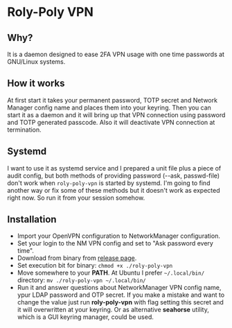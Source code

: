 # Roly-Poly VPN
## Why?
It is a daemon designed to ease 2FA VPN usage with one time passwords at GNU/Linux systems.

## How it works
At first start it takes your permanent password, TOTP secret and Network Manager config name and places them into your keyring.
Then you can start it as a daemon and it will bring up that VPN connection using password and TOTP generated passcode. Also it will deactivate VPN connection at termination.

## Systemd
I want to use it as systemd service and I prepared a unit file plus a piece of audit config, but both methods of providing password (--ask, passwd-file) don't work when `roly-poly-vpn` is started by systemd.
I'm going to find another way or fix some of these methods but it doesn't work as expected right now. So run it from your session somehow.

## Installation
- Import your OpenVPN configuration to NetworkManager configuration.
- Set your login to the NM VPN config and set to "Ask password every time".
- Download from binary from [release page](https://github.com/nixargh/roly-poly-vpn/releases).
- Set execution bit for binary: ```chmod +x ./roly-poly-vpn```
- Move somewhere to your **PATH**. At Ubuntu I prefer `~/.local/bin/` directory: ```mv ./roly-poly-vpn ~/.local/bin/```
- Run it and answer questions about NetworkManager VPN config name, ypur LDAP password and OTP secret.
If you make a mistake and want to change the value just run **roly-poly-vpn** with flag setting this secret and it will overwritten at your keyring. Or as alternative **seahorse** utility, which is a GUI keyring manager, could be used.
